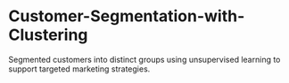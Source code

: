 # Customer-Segmentation-with-Clustering
Segmented customers into distinct groups using unsupervised learning to support targeted marketing strategies.
